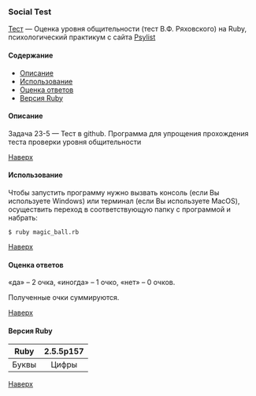 <a name="to_lift"><h3>Social Test</h3></a>

[Тест](http://psylist.net/praktikum/00003.htm) — Оценка уровня общительности (тест В.Ф. Ряховского) на Ruby, психологический практикум с сайта [Psylist](https://psylist.net/)

#### Содержание
  - [Описание](#description)
  - [Использование](#use)
  - [Оценка ответов](#answer_choices)
  - [Версия Ruby](#ruby_version)

<a name="description"><h4>Описание</h4></a>

Задача 23-5 — Тест в github. Программа для упрощения прохождения теста проверки уровня общительности

[Наверх](#to_lift)

<a name="use"><h4>Использование</h4></a>

Чтобы запустить программу нужно вызвать консоль (если Вы используете Windows) или терминал (если Вы используете MacOS), осуществить переход в соответствующую папку с программой и набрать:

`$ ruby magic_ball.rb`

[Наверх](#to_lift)

<a name="answer_choices"><h4>Оценка ответов</h4></a>

«да» – 2 очка, «иногда» – 1 очко, «нет» – 0 очков.

Полученные очки суммируются.


[Наверх](#to_lift)

<a name="ruby_version"><h4>Версия Ruby</h4></a>

Ruby| 2.5.5p157
:---:|:---:
Буквы|Цифры
[Наверх](#to_lift)
